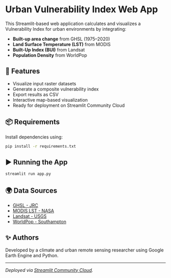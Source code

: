 # Urban Vulnerability Index Web App

This Streamlit-based web application calculates and visualizes a Vulnerability Index for urban environments by integrating:

- **Built-up area change** from GHSL (1975–2020)
- **Land Surface Temperature (LST)** from MODIS
- **Built-Up Index (BUI)** from Landsat
- **Population Density** from WorldPop

## 🚀 Features
- Visualize input raster datasets
- Generate a composite vulnerability index
- Export results as CSV
- Interactive map-based visualization
- Ready for deployment on Streamlit Community Cloud

## 📦 Requirements

Install dependencies using:

```bash
pip install -r requirements.txt
```

## ▶️ Running the App

```bash
streamlit run app.py
```

## 🌍 Data Sources
- [GHSL - JRC](https://ghsl.jrc.ec.europa.eu/)
- [MODIS LST - NASA](https://modis.gsfc.nasa.gov/)
- [Landsat - USGS](https://landsat.gsfc.nasa.gov/)
- [WorldPop - Southampton](https://www.worldpop.org/)

## ✨ Authors
Developed by a climate and urban remote sensing researcher using Google Earth Engine and Python.

---

*Deployed via [Streamlit Community Cloud](https://streamlit.io/cloud).*